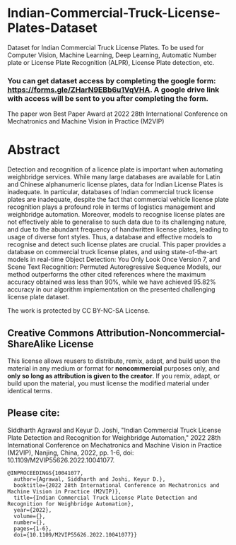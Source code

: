# Indian-Commercial-Truck-License-Plates-Dataset
Dataset for Indian Commercial Truck License Plates. To be used for Computer Vision, Machine Learning, Deep Learning, Automatic Number plate or License Plate Recognition (ALPR), License Plate detection, etc.

### You can get dataset access by completing the google form: https://forms.gle/ZHarN9EBb6u1VqVHA. A google drive link with access will be sent to you after completing the form. 

The paper won Best Paper Award at 2022 28th International Conference on Mechatronics and Machine Vision in Practice (M2VIP)

# Abstract
Detection and recognition of a licence plate is important when automating weighbridge services. While many large databases are available for Latin and Chinese alphanumeric license plates, data for Indian License Plates is inadequate. In particular, databases of Indian commercial truck license plates are inadequate, despite the fact that commercial vehicle license plate recognition plays a profound role in terms of logistics management and weighbridge automation. Moreover, models to recognise license plates are not effectively able to generalise to such data due to its challenging nature, and due to the abundant frequency of handwritten license plates, leading to usage of diverse font styles. Thus, a database and effective models to recognise and detect such license plates are crucial. This paper provides a database on commercial truck license plates, and using state-of-the-art models in real-time Object Detection: You Only Look Once Version 7, and Scene Text Recognition: Permuted Autoregressive Sequence Models, our method outperforms the other cited references where the maximum accuracy obtained was less than 90%, while we have achieved 95.82% accuracy in our algorithm implementation on the presented challenging license plate dataset.

The work is protected by CC BY-NC-SA License.

## Creative Commons Attribution-Noncommercial-ShareAlike License
This license allows reusers to distribute, remix, adapt, and build upon the material in any medium or format for **noncommercial** purposes only, and **only so long as attribution is given to the creator**. If you remix, adapt, or build upon the material, you must license the modified material under identical terms.


## Please cite: 

Siddharth Agrawal and Keyur D. Joshi, "Indian Commercial Truck License Plate Detection and Recognition for Weighbridge Automation," 2022 28th International Conference on Mechatronics and Machine Vision in Practice (M2VIP), Nanjing, China, 2022, pp. 1-6, doi: 10.1109/M2VIP55626.2022.10041077.

```
@INPROCEEDINGS{10041077,
  author={Agrawal, Siddharth and Joshi, Keyur D.},
  booktitle={2022 28th International Conference on Mechatronics and Machine Vision in Practice (M2VIP)}, 
  title={Indian Commercial Truck License Plate Detection and Recognition for Weighbridge Automation}, 
  year={2022},
  volume={},
  number={},
  pages={1-6},
  doi={10.1109/M2VIP55626.2022.10041077}}
```
